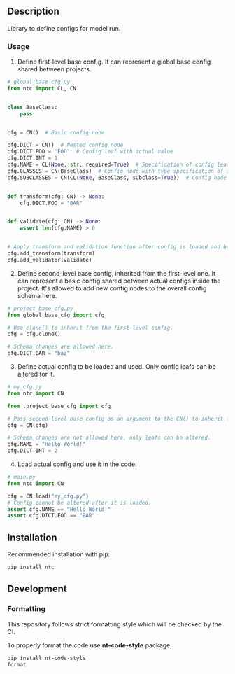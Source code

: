 ## Description

Library to define configs for model run.

### Usage

1) Define first-level base config. It can represent a global base config shared between projects.

```python
# global_base_cfg.py
from ntc import CL, CN


class BaseClass:
    pass


cfg = CN()  # Basic config node

cfg.DICT = CN()  # Nested config node
cfg.DICT.FOO = "FOO"  # Config leaf with actual value
cfg.DICT.INT = 1
cfg.NAME = CL(None, str, required=True)  # Specification of config leaf to be defined in children configs
cfg.CLASSES = CN(BaseClass)  # Config node with type specification of its config leafs
cfg.SUBCLASSES = CN(CL(None, BaseClass, subclass=True))  # Config node with subclass specification of its config leafs


def transform(cfg: CN) -> None:
    cfg.DICT.FOO = "BAR"


def validate(cfg: CN) -> None:
    assert len(cfg.NAME) > 0


# Apply transform and validation function after config is loaded and before it's values are frozen
cfg.add_transform(transform)
cfg.add_validator(validate)
```
 
2) Define second-level base config, inherited from the first-level one. It can represent a basic config shared between actual configs inside the project. It's allowed to add new config nodes to the overall config schema here. 

```python
# project_base_cfg.py
from global_base_cfg import cfg

# Use clone() to inherit from the first-level config.
cfg = cfg.clone()

# Schema changes are allowed here.
cfg.DICT.BAR = "baz"
```

3) Define actual config to be loaded and used. Only config leafs can be altered for it.
```python
# my_cfg.py
from ntc import CN

from .project_base_cfg import cfg

# Pass second-level base config as an argument to the CN() to inherit from the second-level config.
cfg = CN(cfg)

# Schema changes are not allowed here, only leafs can be altered.
cfg.NAME = "Hello World!"
cfg.DICT.INT = 2
```

4) Load actual config and use it in the code. 
```python
# main.py
from ntc import CN

cfg = CN.load("my_cfg.py")
# Config cannot be altered after it is loaded.
assert cfg.NAME == "Hello World!"
assert cfg.DICT.FOO == "BAR"
```


## Installation
Recommended installation with pip:
```bash
pip install ntc
```

## Development
### Formatting
This repository follows strict formatting style which will be checked by the CI.

To properly format the code use **nt-code-style** package:
```bash
pip install nt-code-style
format
```

